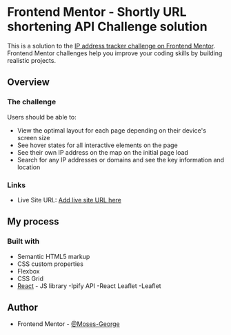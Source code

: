 # Frontend Mentor - Shortly URL shortening API Challenge solution

This is a solution to the [IP address tracker challenge on Frontend Mentor](https://www.frontendmentor.io/challenges/ip-address-tracker-I8-0yYAH0). Frontend Mentor challenges help you improve your coding skills by building realistic projects. 

## Overview

### The challenge

Users should be able to:

- View the optimal layout for each page depending on their device's screen size
- See hover states for all interactive elements on the page
- See their own IP address on the map on the initial page load
- Search for any IP addresses or domains and see the key information and location

### Links

- Live Site URL: [Add live site URL here](https://ip-address-tracker-v1.netlify.app/)

## My process

### Built with

- Semantic HTML5 markup
- CSS custom properties
- Flexbox
- CSS Grid
- [React](https://reactjs.org/) - JS library
-Ipify API
-React Leaflet
-Leaflet


## Author
- Frontend Mentor - [@Moses-George](https://www.frontendmentor.io/profile/Moses-George)
<!-- - Twitter - [@yourusername](https://www.twitter.com/yourusername) -->

